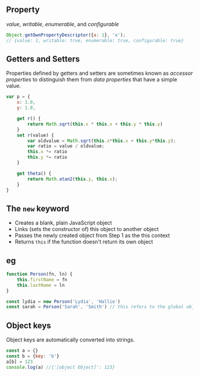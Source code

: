 ## Property 
*value*, *writable*, *enumerable*, and *configurable*

```js
Object.getOwnPropertyDescriptor({x: 1}, 'x');
// {value: 1, writable: true, enumerable: true, configurable: true}
```

## Getters and Setters
Properties defined by getters and setters are sometimes known as *accessor properties* to distinguish them from *data properties* that have a simple value.

```js
var p = {
    x: 1.0,
    y: 1.0,

    get r() {
        return Math.sqrt(this.x * this.x + this.y * this.y)
    }
    set r(value) {
        var oldvalue = Math.sqrt(this.x*this.x + this.y*this.y);
        var ratio = value / oldvalue;
        this.x *= ratio
        this.y *= ratio
    }

    get theta() {
        return Math.atan2(this.y, this.x);
    }
}
```

## The `new` keyword

* Creates a blank, plain JavaScript object
* Links (sets the constructor of) this object to another object
* Passes the newly created object from Step 1 as the this context
* Returns `this` if the function doesn't return its own object

## eg
```js
function Person(fn, ln) {
    this.firstName = fn
    this.lastName = ln
}

const lydia = new Person('Lydia', 'Hallie')
const sarah = Person('Sarah', 'Smith') // this refers to the global object
```

## Object keys
Object keys are automatically converted into strings.

```js
const a = {}
const b = {key: 'b'}
a[b] = 123
console.log(a) //{'[object Object]': 123}
```
